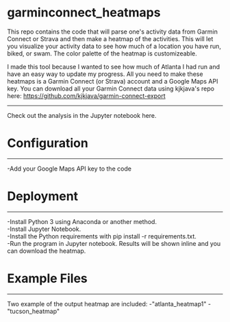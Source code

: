 # garminconnect_heatmaps
This repo contains the code that will parse one's activity data from Garmin Connect or Strava and then make a heatmap of the activities.  This will let you visualize your activity data to see how much of a location you have run, biked, or swam.  The color palette of the heatmap is customizeable.

I made this tool because I wanted to see how much of Atlanta I had run and have an easy way to update my progress.  All you need to make these heatmaps is a Garmin Connect (or Strava) account and a Google Maps API key.  You can download all your Garmin Connect data using kjkjava's repo here: https://github.com/kjkjava/garmin-connect-export

----------
Check out the analysis in the Jupyter notebook here. 

# Configuration
-------------------
-Add your Google Maps API key to the code
 
# Deployment
--------------
-Install Python 3 using Anaconda or another method.    
-Install Jupyter Notebook.    
-Install the Python requirements with pip install -r requirements.txt.    
-Run the program in Jupyter notebook.  Results will be shown inline and you can download the heatmap.    

# Example Files
-------------------------------
Two example of the output heatmap are included: 
  -"atlanta_heatmap1"
  -"tucson_heatmap"
